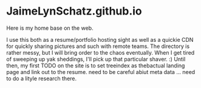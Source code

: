 JaimeLynSchatz.github.io
========================
Here is my home base on the web.

I use this both as a resume/portfolio hosting sight as well as a quickie CDN for quickly sharing pictures and such with remote teams. The directory is rather messy, but I will bring order to the chaos eventually. When I get tired of sweeping up yak sheddings, I'll pick up that particular shaver. :) Until then, my first TODO on the site is to set treeindex as thebactual landing page and link out to the resume. need to be careful abiut meta data ... need to do a lityle research there.

